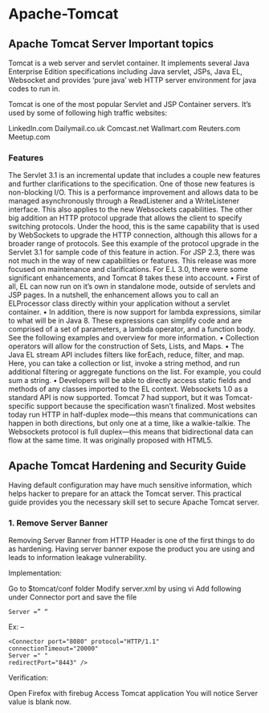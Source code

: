 # Apache-Tomcat
## Apache Tomcat Server Important topics

Tomcat is a web server and servlet container. It implements several Java Enterprise Edition specifications including Java servlet, JSPs,
Java EL, Websocket and provides ‘pure java’ web HTTP server environment for java codes to run in.

Tomcat is one of the most popular Servlet and JSP Container servers. It’s used by some of following high traffic websites:

LinkedIn.com
Dailymail.co.uk
Comcast.net
Wallmart.com
Reuters.com
Meetup.com

### Features
The Servlet 3.1 is an incremental update that includes a couple new features and further clarifications to the specification.  One of those
new features is non-blocking I/O. This is a performance improvement and allows data to be managed asynchronously through a ReadListener and
a WriteListener interface. This also applies to the new Websockets capabilities. The other big addition an HTTP protocol upgrade that 
allows the client to specify switching protocols. Under the hood, this is the same capability that is used by WebSockets to upgrade the 
HTTP connection, although this allows for a broader range of protocols. See this example of the protocol upgrade in the Servlet 3.1 for 
sample code of this feature in action.
For JSP 2.3, there was not much in the way of new capabilities or features. This release was more focused on maintenance and clarifications.
For E.L 3.0, there were some significant enhancements, and Tomcat 8 takes these into account.
•	First of all, EL can now run on it’s own in standalone mode, outside of servlets and JSP pages. In a nutshell, the enhancement allows you
to call an ELProcessor class directly within your application without a servlet container.
•	In addition, there is now support for lambda expressions, similar to what will be in Java 8. These expressions can simplify code and are 
comprised of a set of parameters, a lambda operator, and a function body. See the following examples and overview for more information.
•	Collection operators will allow for the construction of Sets, Lists, and Maps.
•	The Java EL stream API includes filters like forEach, reduce, filter, and map. Here, you can take a collection or list, invoke a string 
method, and run additional filtering or aggregate functions on the list. For example, you could sum a string.
•	Developers will be able to directly access static fields and methods of any classes imported to the EL context.
Websockets 1.0 as a standard API is now supported. Tomcat 7 had support, but it was Tomcat-specific support because the specification 
wasn’t finalized. Most websites today run HTTP in half-duplex mode—this means that communications can happen in both directions, but only 
one at a time, like a walkie-talkie. The Websockets protocol is full duplex—this means that bidirectional data can flow at the same time. 
It was originally proposed with HTML5.

## Apache Tomcat Hardening and Security Guide
Having default configuration may have much sensitive information, which helps hacker to prepare for an attack the Tomcat server. This practical guide provides you the necessary skill set to secure Apache Tomcat server.

### 1. Remove Server Banner
Removing Server Banner from HTTP Header is one of the first things to do as hardening. Having server banner expose the product you are using and leads to information leakage vulnerability.

Implementation:

Go to $tomcat/conf folder
Modify server.xml by using vi
Add following under Connector port and save the file
```
Server =” “
```
Ex: –
```
<Connector port="8080" protocol="HTTP/1.1" 
connectionTimeout="20000" 
Server =" " 
redirectPort="8443" />
```
Verification:

Open Firefox with firebug
Access Tomcat application
You will notice Server value is blank now.

